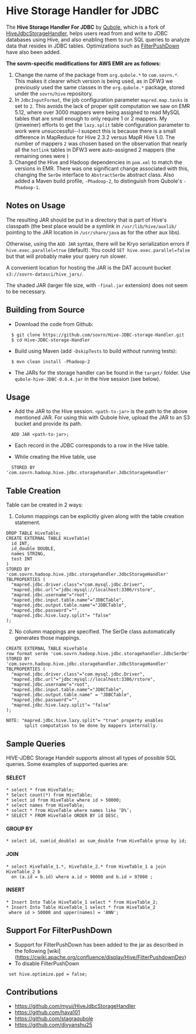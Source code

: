 # Hive Storage Handler for JDBC

The **Hive Storage Handler For JDBC** by [Qubole](www.qubole.com), which is a fork of [HiveJdbcStorageHandler](https://github.com/myui/HiveJdbcStorageHandler), helps users read from and write to JDBC databases using Hive, and also enabling them to run SQL queries to analyze data that resides in JDBC tables.
Optimizations such as [FilterPushDown](https://cwiki.apache.org/confluence/display/Hive/FilterPushdownDev) have also been added.

**The sovrn-specific modifications for AWS EMR are as follows:**

1. Change the name of the package from `org.qubole.*` to `com.sovrn.*`. 
This makes it clearer which version is being used, as in DFW3 we previously used the same classes in 
the `org.qubole.*` package, stored under the `sovrn/hive` repository.
2. In `JdbcInputFormat`, the job configuration parameter `mapred.map.tasks` 
is set to `2`. 
This avoids the lack of proper split computation we saw on EMR 5.12, where over 3000 mappers 
were being assigned to read MySQL tables that are small enough to only require 1 or 2 mappers. My (jmweiner) efforts to get the `lazy.split` table configuration 
parameter to work were unsuccessful--I suspect this is because there is a small difference in MapReduce for Hive 2.3.2 versus 
MapR Hive 1.0. The number of mappers `2` was chosen based on the observation that nearly all the `hotlink` tables in DFW3 were 
auto-assigned 2 mappers (the remaining ones were )
3. Changed the Hive and Hadoop dependencies in `pom.xml` to match the versions in EMR. There was one significant change 
associated with this, changing the `SerDe` interface to `AbstractSerDe` abstract class. Also added a Maven build 
profile, `-Phadoop-2`, to distinguish from Qubole's `-Phadoop-1`.

## Notes on Usage
The resulting JAR should be put in a directory that is part of Hive's classpath (the best place would be a symlink 
in `/usr/lib/hive/auxlib/` pointing to the JAR location in `/usr/share/java` as for the other aux libs). 

Otherwise, using the `ADD JAR` syntax, there will be Kryo serialization errors if `hive.exec.parallel=true` (default).
You could `SET hive.exec.parallel=false` but that will probably make your query run slower.

A convenient location for hosting the JAR is the DAT account bucket `s3://sovrn-datasci/hive_jars/`.

The shaded JAR (larger file size, with `-final.jar` extension) does not seem to be necessary.

## Building from Source
* Download the code from Github:
```
  $ git clone https://github.com/sovrn/Hive-JDBC-storage-Handler.git
  $ cd Hive-JDBC-storage-Handler
```

* Build using Maven (add ```-DskipTests``` to build without running tests):

```
  $ mvn clean install -Phadoop-2
```

* The JARs for the storage handler can be found in the ```target/``` folder. Use ```qubole-hive-JDBC-0.0.4.jar``` in the hive session (see below).

## Usage
* Add the JAR to the Hive session. ```<path-to-jar>``` is the path to the above mentioned JAR. For using this with Qubole hive, upload the JAR to an S3 bucket and provide its path.
  
``` 
  ADD JAR <path-to-jar>;
```

* Each record in the JDBC corresponds to a row in the Hive table.

* While creating the Hive table, use 
  
```
  STORED BY 'com.sovrn.hadoop.hive.jdbc.storagehandler.JdbcStorageHandler'
```
  
## Table Creation
Table can be created in 2 ways:
1. Column mappings can be explicitly given along with the table creation statement.

```
DROP TABLE HiveTable;
CREATE EXTERNAL TABLE HiveTable(
  id INT,
  id_double DOUBLE,
  names STRING,
  test INT
)
STORED BY 'com.sovrn.hadoop.hive.jdbc.storagehandler.JdbcStorageHandler'
TBLPROPERTIES (
  "mapred.jdbc.driver.class"="com.mysql.jdbc.Driver",
  "mapred.jdbc.url"="jdbc:mysql://localhost:3306/rstore",
  "mapred.jdbc.username"="root",
  "mapred.jdbc.input.table.name"="JDBCTable",
  "mapred.jdbc.output.table.name"="JDBCTable",
  "mapred.jdbc.password"="",
  "mapred.jdbc.hive.lazy.split"= "false"
);

```

2. No column mappings are specified. The SerDe class automatically generates those mappings.

```
CREATE EXTERNAL TABLE HiveTable
row format serde 'com.sovrn.hadoop.hive.jdbc.storagehandler.JdbcSerDe'
STORED BY 'com.sovrn.hadoop.hive.jdbc.storagehandler.JdbcStorageHandler'
TBLPROPERTIES (
  "mapred.jdbc.driver.class"="com.mysql.jdbc.Driver",
  "mapred.jdbc.url"="jdbc:mysql://localhost:3306/rstore",
  "mapred.jdbc.username"="root",
  "mapred.jdbc.input.table.name"="JDBCTable",
  "mapred.jdbc.output.table.name" = "JDBCTable",
  "mapred.jdbc.password"="",
  "mapred.jdbc.hive.lazy.split"= "false"
);
```

```
NOTE: "mapred.jdbc.hive.lazy.split"= "true" property enables 
       split computation to be done by mappers internally.
```

## Sample Queries

HIVE-JDBC Storage Handelr supports almost all types of possible SQL queries. 
Some examples of supported queries are:

#### SELECT 
```
* select * from HiveTable;
* Select count(*) from HiveTable;
* select id from HiveTable where id > 50000;
* select names from HiveTable;
* select * from HiveTable where names like ‘D%’;
* SELECT * FROM HiveTable ORDER BY id DESC;
```
#### GROUP BY
```
* select id, sum(id_double) as sum_double from HiveTable group by id;

```
#### JOIN
```
* select HiveTable_1.*, HiveTable_2.* from HiveTable_1 a join HiveTable_2 b 
  on (a.id = b.id) where a.id > 90000 and b.id > 97000 ;
```
#### INSERT
```
* Insert Into Table HiveTable_1 select * from HiveTable_2;
* Insert Into Table HiveTable_1 select * from HiveTable_2 
 where id > 50000 and upper(names) = 'ANN';
```

## Support For FilterPushDown

* Support for FilterPushDown has been added to the jar as described in the following [wiki] (https://cwiki.apache.org/confluence/display/Hive/FilterPushdownDev)
* To disable FilterPushDown 
```
 set hive.optimize.ppd = false;
```
## Contributions
* https://github.com/myui/HiveJdbcStorageHandler
* https://github.com/hava101
* https://github.com/stagraqubole
* https://github.com/divyanshu25
